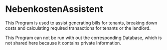 # NebenkostenAssistent
This Program is used to assist generating bills for tenants, breaking down costs and
calculating required transactions for tenants or the landlord.

This Program can not be run with out the corresponding Database, which is not shared here because it contains private Information.
